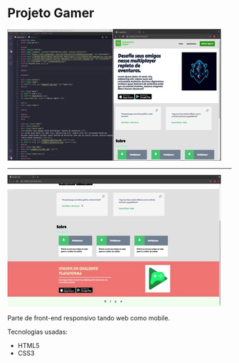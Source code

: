 # Projeto Gamer #

 

 <img src="001.gif">

 ---


 <img src="002.gif">

Parte de front-end responsivo tando web como mobile. 

Tecnologias usadas: 
<ul>
    <li> HTML5 </li>
    <li> CSS3 </li>
</ul>
